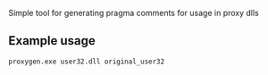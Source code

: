 Simple tool for generating pragma comments for usage in proxy dlls

## Example usage
`proxygen.exe user32.dll original_user32`
